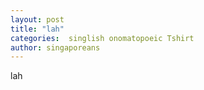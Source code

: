 ```yaml
---
layout: post
title: "lah"
categories:  singlish onomatopoeic Tshirt
author: singaporeans
---
```


lah

